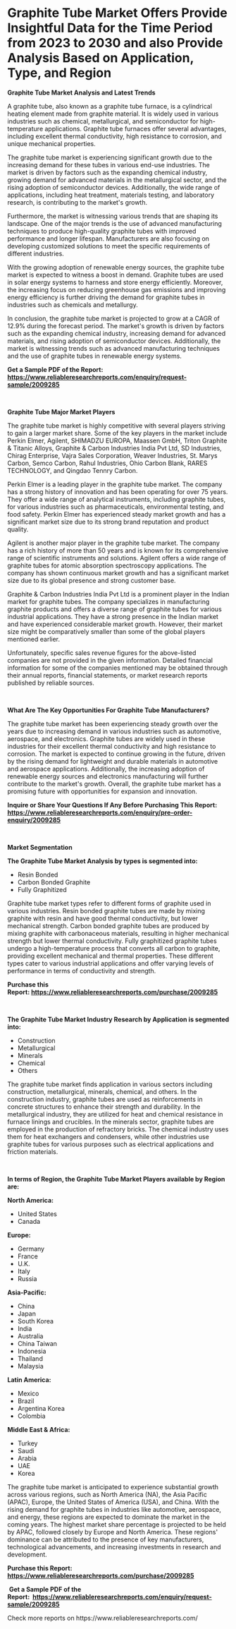 <p><h1>Graphite Tube Market Offers Provide Insightful Data for the Time Period from 2023 to 2030 and also Provide Analysis Based on Application, Type, and Region</h1></p><p><strong>Graphite Tube Market Analysis and Latest Trends</strong></p>
<p><p>A graphite tube, also known as a graphite tube furnace, is a cylindrical heating element made from graphite material. It is widely used in various industries such as chemical, metallurgical, and semiconductor for high-temperature applications. Graphite tube furnaces offer several advantages, including excellent thermal conductivity, high resistance to corrosion, and unique mechanical properties.</p><p>The graphite tube market is experiencing significant growth due to the increasing demand for these tubes in various end-use industries. The market is driven by factors such as the expanding chemical industry, growing demand for advanced materials in the metallurgical sector, and the rising adoption of semiconductor devices. Additionally, the wide range of applications, including heat treatment, materials testing, and laboratory research, is contributing to the market's growth.</p><p>Furthermore, the market is witnessing various trends that are shaping its landscape. One of the major trends is the use of advanced manufacturing techniques to produce high-quality graphite tubes with improved performance and longer lifespan. Manufacturers are also focusing on developing customized solutions to meet the specific requirements of different industries.</p><p>With the growing adoption of renewable energy sources, the graphite tube market is expected to witness a boost in demand. Graphite tubes are used in solar energy systems to harness and store energy efficiently. Moreover, the increasing focus on reducing greenhouse gas emissions and improving energy efficiency is further driving the demand for graphite tubes in industries such as chemicals and metallurgy.</p><p>In conclusion, the graphite tube market is projected to grow at a CAGR of 12.9% during the forecast period. The market's growth is driven by factors such as the expanding chemical industry, increasing demand for advanced materials, and rising adoption of semiconductor devices. Additionally, the market is witnessing trends such as advanced manufacturing techniques and the use of graphite tubes in renewable energy systems.</p></p>
<p><strong>Get a Sample PDF of the Report:&nbsp; <a href="https://www.reliableresearchreports.com/enquiry/request-sample/2009285">https://www.reliableresearchreports.com/enquiry/request-sample/2009285</a></strong></p>
<p>&nbsp;</p>
<p><strong>Graphite Tube Major Market Players</strong></p>
<p><p>The graphite tube market is highly competitive with several players striving to gain a larger market share. Some of the key players in the market include Perkin Elmer, Agilent, SHIMADZU EUROPA, Maassen GmbH, Triton Graphite & Titanic Alloys, Graphite & Carbon Industries India Pvt Ltd, SD Industries, Chirag Enterprise, Vajra Sales Corporation, Weaver Industries, St. Marys Carbon, Semco Carbon, Rahul Industries, Ohio Carbon Blank, RARES TECHNOLOGY, and Qingdao Tennry Carbon.</p><p>Perkin Elmer is a leading player in the graphite tube market. The company has a strong history of innovation and has been operating for over 75 years. They offer a wide range of analytical instruments, including graphite tubes, for various industries such as pharmaceuticals, environmental testing, and food safety. Perkin Elmer has experienced steady market growth and has a significant market size due to its strong brand reputation and product quality.</p><p>Agilent is another major player in the graphite tube market. The company has a rich history of more than 50 years and is known for its comprehensive range of scientific instruments and solutions. Agilent offers a wide range of graphite tubes for atomic absorption spectroscopy applications. The company has shown continuous market growth and has a significant market size due to its global presence and strong customer base.</p><p>Graphite & Carbon Industries India Pvt Ltd is a prominent player in the Indian market for graphite tubes. The company specializes in manufacturing graphite products and offers a diverse range of graphite tubes for various industrial applications. They have a strong presence in the Indian market and have experienced considerable market growth. However, their market size might be comparatively smaller than some of the global players mentioned earlier.</p><p>Unfortunately, specific sales revenue figures for the above-listed companies are not provided in the given information. Detailed financial information for some of the companies mentioned may be obtained through their annual reports, financial statements, or market research reports published by reliable sources.</p></p>
<p>&nbsp;</p>
<p><strong>What Are The Key Opportunities For Graphite Tube Manufacturers?</strong></p>
<p><p>The graphite tube market has been experiencing steady growth over the years due to increasing demand in various industries such as automotive, aerospace, and electronics. Graphite tubes are widely used in these industries for their excellent thermal conductivity and high resistance to corrosion. The market is expected to continue growing in the future, driven by the rising demand for lightweight and durable materials in automotive and aerospace applications. Additionally, the increasing adoption of renewable energy sources and electronics manufacturing will further contribute to the market's growth. Overall, the graphite tube market has a promising future with opportunities for expansion and innovation.</p></p>
<p><strong>Inquire or Share Your Questions If Any Before Purchasing This Report: <a href="https://www.reliableresearchreports.com/enquiry/pre-order-enquiry/2009285">https://www.reliableresearchreports.com/enquiry/pre-order-enquiry/2009285</a></strong></p>
<p>&nbsp;</p>
<p><strong>Market Segmentation</strong></p>
<p><strong>The Graphite Tube Market Analysis by types is segmented into:</strong></p>
<p><ul><li>Resin Bonded</li><li>Carbon Bonded Graphite</li><li>Fully Graphitized</li></ul></p>
<p><p>Graphite tube market types refer to different forms of graphite used in various industries. Resin bonded graphite tubes are made by mixing graphite with resin and have good thermal conductivity, but lower mechanical strength. Carbon bonded graphite tubes are produced by mixing graphite with carbonaceous materials, resulting in higher mechanical strength but lower thermal conductivity. Fully graphitized graphite tubes undergo a high-temperature process that converts all carbon to graphite, providing excellent mechanical and thermal properties. These different types cater to various industrial applications and offer varying levels of performance in terms of conductivity and strength.</p></p>
<p><strong>Purchase this Report:&nbsp;<a href="https://www.reliableresearchreports.com/purchase/2009285">https://www.reliableresearchreports.com/purchase/2009285</a></strong></p>
<p>&nbsp;</p>
<p><strong>The Graphite Tube Market Industry Research by Application is segmented into:</strong></p>
<p><ul><li>Construction</li><li>Metallurgical</li><li>Minerals</li><li>Chemical</li><li>Others</li></ul></p>
<p><p>The graphite tube market finds application in various sectors including construction, metallurgical, minerals, chemical, and others. In the construction industry, graphite tubes are used as reinforcements in concrete structures to enhance their strength and durability. In the metallurgical industry, they are utilized for heat and chemical resistance in furnace linings and crucibles. In the minerals sector, graphite tubes are employed in the production of refractory bricks. The chemical industry uses them for heat exchangers and condensers, while other industries use graphite tubes for various purposes such as electrical applications and friction materials.</p></p>
<p>&nbsp;</p>
<p><strong>In terms of Region, the Graphite Tube Market Players available by Region are:</strong></p>
<p>
    <p> <strong> North America: </strong>
        <ul>
            <li>United States</li>
            <li>Canada</li>
        </ul>
        </p> 
    <p> <strong> Europe: </strong>
        <ul>
            <li>Germany</li>
            <li>France</li>
            <li>U.K.</li>
            <li>Italy</li>
            <li>Russia</li>
        </ul>
        </p> 
    <p> <strong> Asia-Pacific: </strong>
        <ul>
            <li>China</li>
            <li>Japan</li>
            <li>South Korea</li>
            <li>India</li>
            <li>Australia</li>
            <li>China Taiwan</li>
            <li>Indonesia</li>
            <li>Thailand</li>
            <li>Malaysia</li>
        </ul>
        </p> 
    <p> <strong> Latin America: </strong>
        <ul>
            <li>Mexico</li>
            <li>Brazil</li>
            <li>Argentina Korea</li>
            <li>Colombia</li>
        </ul>
        </p> 
    <p> <strong> Middle East & Africa: </strong>
        <ul>
            <li>Turkey</li>
            <li>Saudi</li>
            <li>Arabia</li>
            <li>UAE</li>
            <li>Korea</li>
        </ul>
    </p>
    </p>
<p><p>The graphite tube market is anticipated to experience substantial growth across various regions, such as North America (NA), the Asia Pacific (APAC), Europe, the United States of America (USA), and China. With the rising demand for graphite tubes in industries like automotive, aerospace, and energy, these regions are expected to dominate the market in the coming years. The highest market share percentage is projected to be held by APAC, followed closely by Europe and North America. These regions' dominance can be attributed to the presence of key manufacturers, technological advancements, and increasing investments in research and development.</p></p>
<p><strong>Purchase this Report: <a href="https://www.reliableresearchreports.com/purchase/2009285">https://www.reliableresearchreports.com/purchase/2009285</a></strong></p>
<p>&nbsp;<strong>Get a Sample PDF of the Report:&nbsp;&nbsp;<a href="https://www.reliableresearchreports.com/enquiry/request-sample/2009285">https://www.reliableresearchreports.com/enquiry/request-sample/2009285</a></strong></p>
<p><strong></strong></p>
<p>Check more reports on https://www.reliableresearchreports.com/</p>